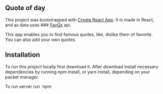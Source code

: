 ## Quote of day

This project was bootstrapped with [Create React App](https://github.com/facebook/create-react-app). It is made in React, and as data uses ### [FavQs](https://favqs.com/api) api. 


This app enables you to find famous  quotes, like, dislike them of favorite. 
You can also add your own quotes. 

## Installation 
To run this project locally first download it. After download install necessary dependencies by running npm install, or yarn install, depending on your packet manager.

To run server run `npm 

<!--stackedit_data:
eyJoaXN0b3J5IjpbLTk2NjQ4NDM5N119
-->